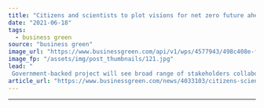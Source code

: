 ```yaml
---
title: "Citizens and scientists to plot visions for net zero future ahead of COP26"
date: "2021-06-18"
tags: 
  - business green
source: "business green"
image_url: "https://www.businessgreen.com/api/v1/wps/4577943/498c408e-f4f5-4cec-afeb-eb232306df64/3/iStock-181062267-185x114.jpg"
image_fp: "/assets/img/post_thumbnails/121.jpg"
lead: "
 Government-backed project will see broad range of stakeholders collaborate on visions for what a net zero future could looks like for six regions around the world ..."
article_url: "https://www.businessgreen.com/news/4033103/citizens-scientists-plot-visions-low-carbon-future-ahead-cop26"
---
```


---
